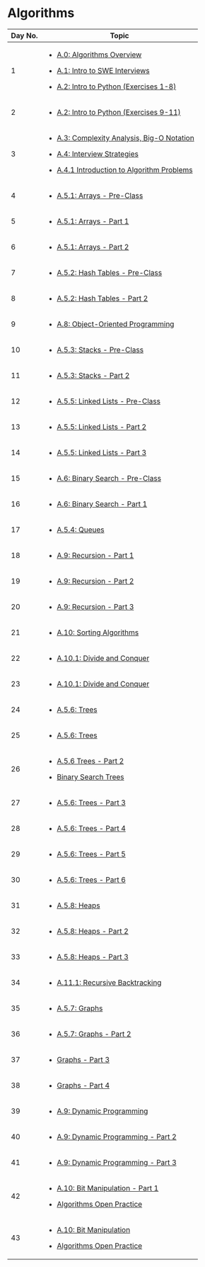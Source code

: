 # Algorithms

| Day No. | Topic                                                                                                                                                                                                                                                                                                                                      |
| ------- | ------------------------------------------------------------------------------------------------------------------------------------------------------------------------------------------------------------------------------------------------------------------------------------------------------------------------------------------ |
| 1       | <ul><li><a href="day1/a.0-algorithms-overview.md">A.0: Algorithms Overview</a></li></ul><ul><li><a href="day1/a.1-intro-to-swe-interviews.md">A.1: Intro to SWE Interviews</a></li></ul><ul><li><a href="day1/a.2-intro-to-python.md">A.2: Intro to Python (Exercises 1-8)</a></li></ul>                                                   |
| 2       | <ul><li><a href="day2/a.2-intro-to-python.md">A.2: Intro to Python (Exercises 9-11)</a></li></ul>                                                                                                                                                                                                                                          |
| 3       | <ul><li><a href="day3/a.3-complexity-analysis-big-o-notation.md">A.3: Complexity Analysis, Big-O Notation</a></li></ul><ul><li><a href="day3/a.4-interview-strategies.md">A.4: Interview Strategies</a></li></ul><ul><li><a href="day3/a.4.1-introduction-to-algorithm-problems.md">A.4.1 Introduction to Algorithm Problems</a></li></ul> |
| 4       | <ul><li><a href="day4/a.5.1-arrays.md">A.5.1: Arrays - Pre-Class</a></li></ul>                                                                                                                                                                                                                                                             |
| 5       | <ul><li><a href="day6/a.5.1-arrays.md">A.5.1: Arrays - Part 1</a></li></ul>                                                                                                                                                                                                                                                                |
| 6       | <ul><li><a href="day5/a.5.1-arrays.md">A.5.1: Arrays - Part 2</a></li></ul>                                                                                                                                                                                                                                                                |
| 7       | <ul><li><a href="day7/a.5.2-hash-tables.md">A.5.2: Hash Tables - Pre-Class</a></li></ul>                                                                                                                                                                                                                                                   |
| 8       | <ul><li><a href="day8/a.5.2-hash-tables.md">A.5.2: Hash Tables - Part 2</a></li></ul>                                                                                                                                                                                                                                                      |
| 9       | <ul><li><a href="day9/a.8-intro-to-object-oriented-programming.md">A.8: Object-Oriented Programming</a></li></ul>                                                                                                                                                                                                                          |
| 10      | <ul><li><a href="day10/a.5.3-stacks.md">A.5.3: Stacks - Pre-Class</a></li></ul>                                                                                                                                                                                                                                                            |
| 11      | <ul><li><a href="day11/a.5.3-stacks.md">A.5.3: Stacks - Part 2</a></li></ul>                                                                                                                                                                                                                                                               |
| 12      | <ul><li><a href="day12/a.5.5-linked-lists.md">A.5.5: Linked Lists - Pre-Class</a></li></ul>                                                                                                                                                                                                                                                |
| 13      | <ul><li><a href="day14/a.5.5-linked-lists.md">A.5.5: Linked Lists - Part 2</a></li></ul>                                                                                                                                                                                                                                                   |
| 14      | <ul><li><a href="day13/a.5.5-linked-lists.md">A.5.5: Linked Lists - Part 3</a></li></ul>                                                                                                                                                                                                                                                   |
| 15      | <ul><li><a href="day15/a.6-binary-search.md">A.6: Binary Search - Pre-Class</a></li></ul>                                                                                                                                                                                                                                                  |
| 16      | <ul><li><a href="day16/a.6-binary-search.md">A.6: Binary Search - Part 1</a></li></ul>                                                                                                                                                                                                                                                     |
| 17      | <ul><li><a href="day17/a.5.4-queues.md">A.5.4: Queues</a></li></ul>                                                                                                                                                                                                                                                                        |
| 18      | <ul><li><a href="day18/a.9-recursion.md">A.9: Recursion - Part 1</a></li></ul>                                                                                                                                                                                                                                                             |
| 19      | <ul><li><a href="day19/a.9-recursion.md">A.9: Recursion - Part 2</a></li></ul>                                                                                                                                                                                                                                                             |
| 20      | <ul><li><a href="day20/a.9-recursion.md">A.9: Recursion - Part 3</a></li></ul>                                                                                                                                                                                                                                                             |
| 21      | <ul><li><a href="day21/a.10-sorting-algorithms.md">A.10: Sorting Algorithms</a></li></ul>                                                                                                                                                                                                                                                  |
| 22      | <ul><li><a href="day23/a.10.1-divide-and-conquer-sorting.md">A.10.1: Divide and Conquer</a></li></ul>                                                                                                                                                                                                                                      |
| 23      | <ul><li><a href="day22/a.10.1-divide-and-conquer-sorting.md">A.10.1: Divide and Conquer</a></li></ul>                                                                                                                                                                                                                                      |
| 24      | <ul><li><a href="day26/a.5.6-trees.md">A.5.6: Trees</a></li></ul>                                                                                                                                                                                                                                                                          |
| 25      | <ul><li><a href="day24/a.5.6-trees.md">A.5.6: Trees</a></li></ul>                                                                                                                                                                                                                                                                          |
| 26      | <ul><li><a href="day27/a.5.6-trees.md">A.5.6 Trees - Part 2</a></li></ul><ul><li><a href="day26/a.5.6.2-binary-search-trees.md">Binary Search Trees</a></li></ul>                                                                                                                                                                          |
| 27      | <ul><li><a href="day25/a.5.6-trees.md">A.5.6: Trees - Part 3</a></li></ul>                                                                                                                                                                                                                                                                 |
| 28      | <ul><li><a href="day30/a.5.6-trees.md">A.5.6: Trees - Part 4</a></li></ul>                                                                                                                                                                                                                                                                 |
| 29      | <ul><li><a href="day28/a.5.6-trees.md">A.5.6: Trees - Part 5</a></li></ul>                                                                                                                                                                                                                                                                 |
| 30      | <ul><li><a href="day29/a.5.6-trees.md">A.5.6: Trees - Part 6</a></li></ul>                                                                                                                                                                                                                                                                 |
| 31      | <ul><li><a href="day32/a.5.8-heaps.md">A.5.8: Heaps</a></li></ul>                                                                                                                                                                                                                                                                          |
| 32      | <ul><li><a href="day31/a.5.8-heaps.md">A.5.8: Heaps - Part 2</a></li></ul>                                                                                                                                                                                                                                                                 |
| 33      | <ul><li><a href="day33/a.5.8-heaps.md">A.5.8: Heaps - Part 3</a></li></ul>                                                                                                                                                                                                                                                                 |
| 34      | <ul><li><a href="day34/a.9.1-recursive-backtracking.md">A.11.1: Recursive Backtracking</a></li></ul>                                                                                                                                                                                                                                       |
| 35      | <ul><li><a href="day35/a.5.7-graphs.md">A.5.7: Graphs</a></li></ul>                                                                                                                                                                                                                                                                        |
| 36      | <ul><li><a href="day38/a.5.7-graphs.md">A.5.7: Graphs - Part 2</a></li></ul>                                                                                                                                                                                                                                                               |
| 37      | <ul><li><a href="day37/a.5.7-graphs.md">Graphs - Part 3</a></li></ul>                                                                                                                                                                                                                                                                      |
| 38      | <ul><li><a href="day36/a.5.7-graphs.md">Graphs - Part 4</a></li></ul>                                                                                                                                                                                                                                                                      |
| 39      | <ul><li><a href="day39/a.11-dynamic-programming.md">A.9: Dynamic Programming</a></li></ul>                                                                                                                                                                                                                                                 |
| 40      | <ul><li><a href="day41/a.11-dynamic-programming.md">A.9: Dynamic Programming - Part 2</a></li></ul>                                                                                                                                                                                                                                        |
| 41      | <ul><li><a href="day40/a.11-dynamic-programming.md">A.9: Dynamic Programming - Part 3</a></li></ul>                                                                                                                                                                                                                                        |
| 42      | <ul><li><a href="day42/a.12-bit-manipulation.md">A.10: Bit Manipulation - Part 1</a></li></ul><ul><li><a href="day42/a.13-open-practice.md">Algorithms Open Practice</a></li></ul>                                                                                                                                                         |
| 43      | <ul><li><a href="day43/a.12-bit-manipulation.md">A.10: Bit Manipulation</a></li></ul><ul><li><a href="day43/a.13-open-practice.md">Algorithms Open Practice</a></li></ul>                                                                                                                                                                  |
